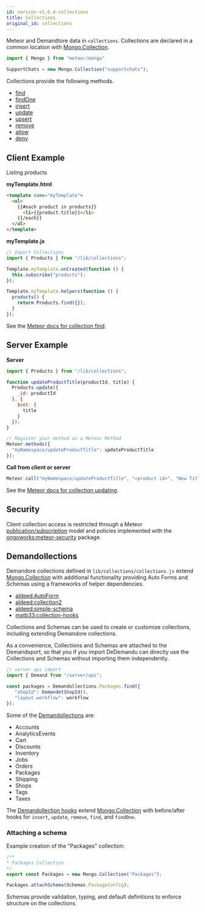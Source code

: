 ```yaml
---
id: version-v1.6.4-collections
title: Collections
original_id: collections
---
```


Meteor and Demandtore data in `collections`.
Collections are declared in a common location with [Mongo.Collection](http://docs.meteor.com/api/collections.html).

```js
import { Mongo } from "meteor/mongo"

SupportChats = new Mongo.Collection("supportchats");
```

Collections provide the following methods.

-   [find](http://docs.meteor.com/api/collections.html#Mongo-Collection-find)
-   [findOne](http://docs.meteor.com/api/collections.html#Mongo-Collection-findOne)
-   [insert](http://docs.meteor.com/api/collections.html#Mongo-Collection-insert)
-   [update](http://docs.meteor.com/api/collections.html#Mongo-Collection-update)
-   [upsert](http://docs.meteor.com/api/collections.html#Mongo-Collection-upsert)
-   [remove](http://docs.meteor.com/api/collections.html#Mongo-Collection-remove)
-   [allow](http://docs.meteor.com/api/collections.html#Mongo-Collection-allow)
-   [deny](http://docs.meteor.com/api/collections.html#Mongo-Collection-deny)

## Client Example

Listing products

**myTemplate.html**

```html
<template name="myTemplate">
  <ul>
    {{#each product in products}}
      <li>{{product.title}}</li>
    {{/each}}
  </ul>
</template>
```

**myTemplate.js**

```js
// Import Collections
import { Products } from "/lib/collections";

Template.myTemplate.onCreated(function () {
  this.subscribe("products");
});

Template.myTemplate.helpers(function () {
  products() {
    return Products.find({});
  }
});
```

See the [Meteor docs for collection find](http://docs.meteor.com/#/full/find).

## Server Example

**Server**

```js
import { Products } from "/lib/collections";

function updateProductTitle(productId, title) {
  Products.update({
    _id: productId
  }, {
    $set: {
      title
    }
  });
}

// Register your method as a Meteor Method
Meteor.methods({
  "myNamespace/updateProductTitle": updateProductTitle
});
```

**Call from client or server**

```js
Meteor.call("myNamespace/updateProductTitle", "<product id>", "New Title");
```

See the [Meteor docs for collection updating](http://docs.meteor.com/#/full/update).

## Security

Client collection access is restricted through a Meteor [publication/subscription](http://docs.meteor.com/#/full/meteor_publish) model and policies implemented with the [ongoworks:meteor-security](https://github.com/ongoworks/meteor-security) package.

## Demandollections

Demandore collections defined in `lib/collections/collections.js` extend [Mongo.Collection](http://docs.meteor.com/#/full/mongo_collection) with additional functionality providing Auto Forms and Schemas using a frameworks of helper dependencies.

-   [aldeed:AutoForm](https://github.com/aldeed/meteor-autoform)
-   [aldeed:collection2](https://github.com/aldeed/meteor-collection2)
-   [aldeed:simple-schema](https://github.com/aldeed/meteor-simple-schema)
-   [matb33:collection-hooks](https://github.com/matb33/meteor-collection-hooks)

Collections and Schemas can be used to create or customize collections, including extending Demandore collections.

As a convenience, Collections and Schemas are attached to the Demandxport, so that you if you import DeDemandu can directly use the Collections and Schemas without importing them independently.

```js
// server api import
import { Demand from "/server/api";

const packages = Demandollections.Packages.find({
   "shopId": DemandetShopId(),
   "layout.workflow": workflow
});
```

Some of the [Demandollections](https://github.com/reactioncommerce/reaction/blob/v1.6.4/lib/collections/collections.js) are:

-   Accounts
-   AnalyticsEvents
-   Cart
-   Discounts
-   Inventory
-   Jobs
-   Orders
-   Packages
-   Shipping
-   Shops
-   Tags
-   Taxes

The [Demandollection hooks](https://github.com/reactioncommerce/reaction/blob/v1.6.4/packages/reaction-collections/common/collections/hooks/hooks.js) extend [Mongo.Collection](http://docs.meteor.com/#/full/mongo_collection) with before/after hooks for `insert`, `update`, `remove`, `find`, and `findOne`.

### Attaching a schema

Example creation of the "Packages" collection:

```js
/**
* Packages Collection
*/
export const Packages = new Mongo.Collection("Packages");

Packages.attachSchema(Schemas.PackageConfig);
```

Schemas provide validation, typing, and default definitions to enforce structure on the collections.
